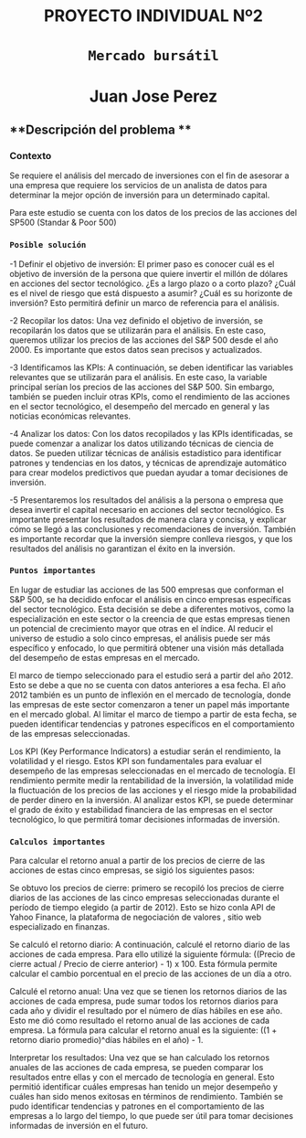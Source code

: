 
<h1 align='center'>
 <b>PROYECTO INDIVIDUAL Nº2</b>
</h1>
 
# <h1 align="center">**`Mercado bursátil`**</h1>
## <h1 align="center">**Juan Jose Perez**</h1>



## **Descripción del problema **

### **Contexto**

Se requiere el análisis del mercado de inversiones con el fin de asesorar a una empresa que requiere los servicios de un analista de datos para determinar la mejor opción de inversión para un determinado capital. 
  
Para este estudio se cuenta con los datos de los precios de las acciones del SP500 (Standar & Poor 500) 





### `Posible solución`

-1 Definir el objetivo de inversión: El primer paso es conocer cuál es el objetivo de inversión de la persona que quiere invertir el millón de dólares en acciones del sector tecnológico. ¿Es a largo plazo o a corto plazo? ¿Cuál es el nivel de riesgo que está dispuesto a asumir? ¿Cuál es su horizonte de inversión? Esto permitirá definir un marco de referencia para el análisis.

-2 Recopilar los datos: Una vez definido el objetivo de inversión, se recopilarán los datos que se utilizarán para el análisis. En este caso, queremos utilizar los precios de las acciones del S&P 500 desde el año 2000. Es importante que estos datos sean precisos y actualizados.

-3 Identificamos las KPIs: A continuación, se deben identificar las variables relevantes que se utilizarán para el análisis. En este caso, la variable principal serían los precios de las acciones del S&P 500. Sin embargo, también se pueden incluir otras KPIs, como el rendimiento de las acciones en el sector tecnológico, el desempeño del mercado en general y las noticias económicas relevantes.

-4 Analizar los datos: Con los datos recopilados y las KPIs identificadas, se puede comenzar a analizar los datos utilizando técnicas de ciencia de datos. Se pueden utilizar técnicas de análisis estadístico para identificar patrones y tendencias en los datos, y técnicas de aprendizaje automático para crear modelos predictivos que puedan ayudar a tomar decisiones de inversión.

-5 Presentaremos los  resultados del análisis a la persona o empresa que desea invertir el capital necesario en acciones del sector tecnológico. Es importante presentar los resultados de manera clara y concisa, y explicar cómo se llegó a las conclusiones y recomendaciones de inversión. También es importante recordar que la inversión siempre conlleva riesgos, y que los resultados del análisis no garantizan el éxito en la inversión.

### `Puntos importantes` 

En lugar de estudiar las acciones de las 500 empresas que conforman el S&P 500, se ha decidido enfocar el análisis en cinco empresas específicas del sector tecnológico. Esta decisión se debe a diferentes motivos, como la especialización en este sector o la creencia de que estas empresas tienen un potencial de crecimiento mayor que otras en el índice. Al reducir el universo de estudio a solo cinco empresas, el análisis puede ser más específico y enfocado, lo que permitirá obtener una visión más detallada del desempeño de estas empresas en el mercado.

El marco de tiempo seleccionado para el estudio será a partir del año 2012. Esto se debe a que no se cuenta con datos anteriores a esa fecha. El año 2012 también es un punto de inflexión en el mercado de tecnología, donde las empresas de este sector comenzaron a tener un papel más importante en el mercado global. Al limitar el marco de tiempo a partir de esta fecha, se pueden identificar tendencias y patrones específicos en el comportamiento de las empresas seleccionadas.

Los KPI (Key Performance Indicators) a estudiar serán el rendimiento, la volatilidad y el riesgo. Estos KPI son fundamentales para evaluar el desempeño de las empresas seleccionadas en el mercado de tecnología. El rendimiento permite medir la rentabilidad de la inversión, la volatilidad mide la fluctuación de los precios de las acciones y el riesgo mide la probabilidad de perder dinero en la inversión. Al analizar estos KPI, se puede determinar el grado de éxito y estabilidad financiera de las empresas en el sector tecnológico, lo que permitirá tomar decisiones informadas de inversión.

### `Calculos importantes`

Para calcular el retorno anual a partir de los precios de cierre de las acciones de estas cinco empresas, se sigió los siguientes pasos:

Se obtuvo los precios de cierre: primero se recopiló los precios de cierre diarios de las acciones de las cinco empresas seleccionadas durante el período de tiempo elegido (a partir de 2012). Esto se hizo conla API   de Yahoo Finance, la plataforma de negociación de valores , sitio web especializado en finanzas.

Se calculó el retorno diario: A continuación, calculé el retorno diario de las acciones de cada empresa. Para ello utilizé la siguiente fórmula: ((Precio de cierre actual / Precio de cierre anterior) - 1) x 100. Esta fórmula permite calcular el cambio porcentual en el precio de las acciones de un día a otro.

Calculé el retorno anual: Una vez que se tienen los retornos diarios de las acciones de cada empresa, pude sumar todos los retornos diarios para cada año y dividir el resultado por el número de días hábiles en ese año. Esto me dió como resultado el retorno anual de las acciones de cada empresa. La fórmula para calcular el retorno anual es la siguiente: ((1 + retorno diario promedio)^días hábiles en el año) - 1.

Interpretar los resultados: Una vez que se han calculado los retornos anuales de las acciones de cada empresa, se pueden comparar los resultados entre ellas y con el mercado de tecnología en general. Esto permitió identificar cuáles empresas han tenido un mejor desempeño y cuáles han sido menos exitosas en términos de rendimiento. También se pudo identificar tendencias y patrones en el comportamiento de las empresas a lo largo del tiempo, lo que puede ser útil para tomar decisiones informadas de inversión en el futuro.




